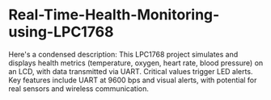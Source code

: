 # Real-Time-Health-Monitoring-using-LPC1768
Here's a condensed description:  This LPC1768 project simulates and displays health metrics (temperature, oxygen, heart rate, blood pressure) on an LCD, with data transmitted via UART. Critical values trigger LED alerts. Key features include UART at 9600 bps and visual alerts, with potential for real sensors and wireless communication.
